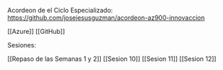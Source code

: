 Acordeon de el Ciclo Especializado:
https://github.com/josejesusguzman/acordeon-az900-innovaccion

[[Azure]]
[[GitHub]]

Sesiones:

[[Repaso de las Semanas 1 y 2]]
[[Sesion 10]]
[[Sesion 11]]
[[Sesion 12]]